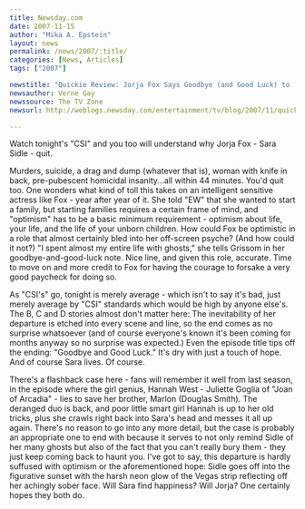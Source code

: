 ```yaml
---
title: Newsday.com
date: 2007-11-15
author: "Mika A. Epstein"
layout: news
permalink: /news/2007/:title/
categories: [News, Articles]
tags: ["2007"]

newstitle: "Quickie Review: Jorja Fox Says Goodbye (and Good Luck) to 'CSI'"
newsauthor: Verne Gay  
newssource: The TV Zone  
newsurl: http://weblogs.newsday.com/entertainment/tv/blog/2007/11/quicke\_review\_jorja\_fox\_says_g.html 

---
```

Watch tonight's "CSI" and you too will understand why Jorja Fox - Sara Sidle - quit.

Murders, suicide, a drag and dump (whatever that is), woman with knife in back, pre-pubescent homicidal insanity...all within 44 minutes. You'd quit too. One wonders what kind of toll this takes on an intelligent sensitive actress like Fox - year after year of it. She told "EW" that she wanted to start a family, but starting families requires a certain frame of mind, and "optimism" has to be a basic minimum requirement - optimism about life, your life, and the life of your unborn children. How could Fox be optimistic in a role that almost certainly bled into her off-screen psyche? (And how could it not?) "I spent almost my entire life with ghosts," she tells Grissom in her goodbye-and-good-luck note. Nice line, and given this role, accurate. Time to move on and more credit to Fox for having the courage to forsake a very good paycheck for doing so.

As "CSI's" go, tonight is merely average - which isn't to say it's bad, just merely average by "CSI" standards which would be high by anyone else's. The B, C and D stories almost don't matter here: The inevitability of her departure is etched into every scene and line, so the end comes as no surprise whatsoever (and of course everyone's known it's been coming for months anyway so no surprise was expected.) Even the episode title tips off the ending: "Goodbye and Good Luck." It's dry with just a touch of hope. And of course Sara lives. Of course.

There's a flashback case here - fans will remember it well from last season, in the episode where the girl genius, Hannah West - Juliette Goglia of "Joan of Arcadia" - lies to save her brother, Marlon (Douglas Smith). The deranged duo is back, and poor little smart girl Hannah is up to her old tricks, plus she crawls right back into Sara's head and messes it all up again. There's no reason to go into any more detail, but the case is probably an appropriate one to end with because it serves to not only remind Sidle of her many ghosts but also of the fact that you can't really bury them - they just keep coming back to haunt you. I've got to say, this departure is hardly suffused with optimism or the aforementioned hope: Sidle goes off into the figurative sunset with the harsh neon glow of the Vegas strip reflecting off her achingly sober face. Will Sara find happiness? Will Jorja? One certainly hopes they both do.  
